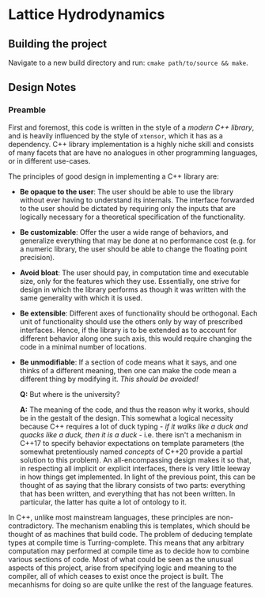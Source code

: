 # Lattice Hydrodynamics

## Building the project

Navigate to a new build directory and run:
`cmake path/to/source && make`.

## Design Notes

### Preamble

First and foremost, this code is written in the style of a _modern C++ library_,
and is heavily influenced by the style of `xtensor`, which it has as a dependency.
C++ library implementation is a highly niche skill and consists of many facets
that are have no analogues in other programming languages, or in different use-cases.

The principles of good design in implementing a C++ library are:
* __Be opaque to the user__: The user should be able to use the library without
ever having to understand its internals. The interface forwarded to the user
should be dictated by requiring only the inputs that are logically necessary
for a theoretical specification of the functionality.
* __Be customizable__: Offer the user a wide range of behaviors, and generalize
everything that may be done at no performance cost (e.g. for a numeric library,
the user should be able to change the floating point precision).
* __Avoid bloat__: The user should pay, in computation time and executable size,
only for the features which they use. Essentially, one strive for design in which
the library performs as though it was written with the same generality with which
it is used.
* __Be extensible__: Different axes of functionality should be orthogonal. Each
unit of functionality should use the others only by way of prescribed interfaces.
Hence, if the library is to be extended as to account for different behavior
along one such axis, this would require changing the code in a minimal number of
locations.
* __Be unmodifiable__: If a section of code means what it says, and one thinks
of a different meaning, then one can make the code mean a different thing by
modifying it. _This should be avoided!_

   __Q:__ But where is the university?

   __A:__ The meaning of the code, and thus the reason why it works, should be
in the gestalt of the design. This somewhat a logical necessity because C++
requires a lot of duck typing - _if it walks like a duck and quacks like a duck,
then it is a duck_ - i.e. there isn't a mechanism in C++17 to specify behavior
expectations on template parameters (the somewhat pretentiously named _concepts_
of C++20 provide a partial solution to this problem). An all-encompassing design
makes it so that, in respecting all implicit or explicit interfaces, there is very
little leeway in how things get implemented. In light of the previous point, this
can be thought of as saying that the library consists of two parts: everything that
has been written, and everything that has not been written. In particular, the latter
has quite a lot of ontology to it.

In C++, unlike most mainstream languages, these principles are non-contradictory.
The mechanism enabling this is templates, which should be thought of as machines that
build code. The problem of deducing template types at compile time is Turring-complete.
This means that any arbitrary computation may performed at compile time as to decide
how to combine various sections of code. Most of what could be seen as the unusual
aspects of this project, arise from specifying logic and meaning to the compiler,
all of which ceases to exist once the project is built. The mecanhisms for doing so
are quite unlike the rest of the language features.
